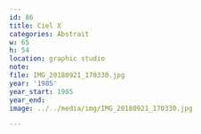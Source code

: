```yaml
---
id: 86
title: Ciel X
categories: Abstrait
w: 65
h: 54
location: graphic studio
note:
file: IMG_20180921_170330.jpg
year: '1985'
year_start: 1985
year_end:
image: ../../media/img/IMG_20180921_170330.jpg

---
```

